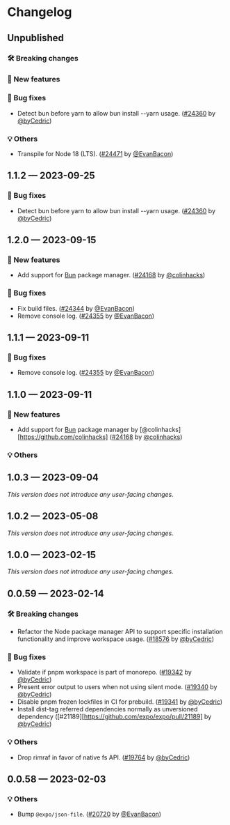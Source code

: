 # Changelog

## Unpublished

### 🛠 Breaking changes

### 🎉 New features

### 🐛 Bug fixes

- Detect bun before yarn to allow bun install --yarn usage. ([#24360](https://github.com/expo/expo/pull/24360) by [@byCedric](https://github.com/byCedric))

### 💡 Others

- Transpile for Node 18 (LTS). ([#24471](https://github.com/expo/expo/pull/24471) by [@EvanBacon](https://github.com/EvanBacon))

## 1.1.2 — 2023-09-25

### 🐛 Bug fixes

- Detect bun before yarn to allow bun install --yarn usage. ([#24360](https://github.com/expo/expo/pull/24360) by [@byCedric](https://github.com/byCedric))

## 1.2.0 — 2023-09-15

### 🎉 New features

- Add support for [Bun](https://bun.sh) package manager. ([#24168](https://github.com/expo/expo/pull/24168) by [@colinhacks](https://github.com/colinhacks))

### 🐛 Bug fixes

- Fix build files. ([#24344](https://github.com/expo/expo/pull/24344) by [@EvanBacon](https://github.com/EvanBacon))
- Remove console log. ([#24355](https://github.com/expo/expo/pull/24355) by [@EvanBacon](https://github.com/EvanBacon))

## 1.1.1 — 2023-09-11

### 🐛 Bug fixes

- Remove console log. ([#24355](https://github.com/expo/expo/pull/24355) by [@EvanBacon](https://github.com/EvanBacon))

## 1.1.0 — 2023-09-11

### 🎉 New features

- Add support for [Bun](https://bun.sh) package manager by [@colinhacks][https://github.com/colinhacks] ([#24168](https://github.com/expo/expo/pull/24168) by [@colinhacks](https://github.com/colinhacks))

### 💡 Others

## 1.0.3 — 2023-09-04

_This version does not introduce any user-facing changes._

## 1.0.2 — 2023-05-08

_This version does not introduce any user-facing changes._

## 1.0.0 — 2023-02-15

_This version does not introduce any user-facing changes._

## 0.0.59 — 2023-02-14

### 🛠 Breaking changes

- Refactor the Node package manager API to support specific installation functionality and improve workspace usage. ([#18576](https://github.com/expo/expo/pull/18576) by [@byCedric](https://github.com/byCedric))

### 🐛 Bug fixes

- Validate if pnpm workspace is part of monorepo. ([#19342](https://github.com/expo/expo/pull/19342) by [@byCedric](https://github.com/byCedric))
- Present error output to users when not using silent mode. ([#19340](https://github.com/expo/expo/pull/19340) by [@byCedric](https://github.com/byCedric))
- Disable pnpm frozen lockfiles in CI for prebuild. ([#19341](https://github.com/expo/expo/pull/19341) by [@byCedric](https://github.com/byCedric))
- Install dist-tag referred dependencies normally as unversioned dependency ([#21189][https://github.com/expo/expo/pull/21189] by [@byCedric](https://github.com/byCedric))

### 💡 Others

- Drop rimraf in favor of native fs API. ([#19764](https://github.com/expo/expo/pull/19764) by [@byCedric](https://github.com/byCedric))

## 0.0.58 — 2023-02-03

### 💡 Others

- Bump `@expo/json-file`. ([#20720](https://github.com/expo/expo/pull/20720) by [@EvanBacon](https://github.com/EvanBacon))
